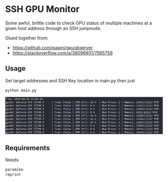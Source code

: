 # SSH GPU Monitor
Some awful, brittle code to check GPU status of multiple machines at a given host address through an SSH jumpnode.

Glued together from:
* https://github.com/pawni/gpuobserver
* https://stackoverflow.com/a/36096801/7565759

## Usage
Set target addresses and SSH Key location in main.py then just
```
python main.py
```
![Un-aesthetic Usage Example](example_running.png)




## Requirements
Needs
```
paramiko
reprint
```
